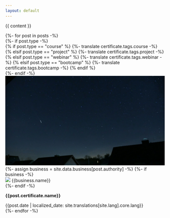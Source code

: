 ```yaml
---
layout: default
---
```


{{ content }}

<div class="certificate-container unselectable">
    {%- for post in posts -%}
        <div class="certificate-card">
            {%- if post.type -%}
                <div class="certificate-type">
                    {% if post.type == "course" %}
                        <i class="fa-solid fa-graduation-cap"></i>
                        <span>{%- translate certificate.tags.course -%}</span>
                    {% elsif post.type == "project" %}
                        <i class="fa-solid fa-rocket"></i>
                        <span>{%- translate certificate.tags.project -%}</span>
                    {% elsif post.type == "webinar" %}
                        <i class="fa-solid fa-users-viewfinder"></i>
                        <span>{%- translate certificate.tags.webinar -%}</span>
                    {% elsif post.type == "bootcamp" %}
                        <i class="fa-solid fa-users-gear"></i>
                        <span>{%- translate certificate.tags.bootcamp -%}</span>
                    {% endif %}
                </div>
            {%- endif -%}
            <img class="thumbnail" src="/assets/banner/banner.jpg" />
            <div class="certificate-content">
                {%- assign business = site.data.business[post.authority] -%}
                {%- if business -%}
                    <div class="authority">
                        <img src="{{business.logo}}" />
                        <span>{{business.name}}</span>
                    </div>
                {%- endif -%}
                <p><strong>{{post.certificate.name}}</strong></p>
                <span>{{post.date | localized_date: site.translations[site.lang].core.lang}}</span>
            </div>
        </div>
    {%- endfor -%}
</div>